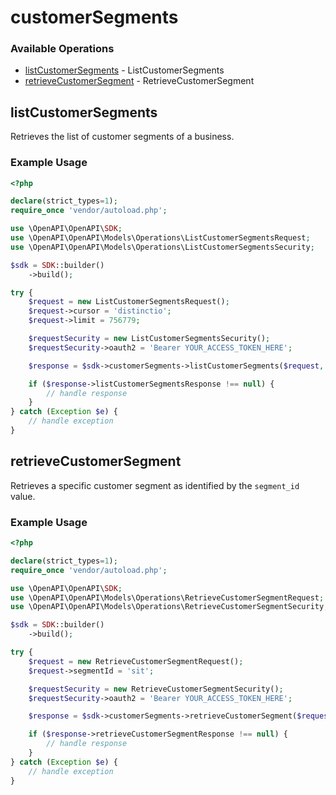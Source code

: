 # customerSegments

### Available Operations

* [listCustomerSegments](#listcustomersegments) - ListCustomerSegments
* [retrieveCustomerSegment](#retrievecustomersegment) - RetrieveCustomerSegment

## listCustomerSegments

Retrieves the list of customer segments of a business.

### Example Usage

```php
<?php

declare(strict_types=1);
require_once 'vendor/autoload.php';

use \OpenAPI\OpenAPI\SDK;
use \OpenAPI\OpenAPI\Models\Operations\ListCustomerSegmentsRequest;
use \OpenAPI\OpenAPI\Models\Operations\ListCustomerSegmentsSecurity;

$sdk = SDK::builder()
    ->build();

try {
    $request = new ListCustomerSegmentsRequest();
    $request->cursor = 'distinctio';
    $request->limit = 756779;

    $requestSecurity = new ListCustomerSegmentsSecurity();
    $requestSecurity->oauth2 = 'Bearer YOUR_ACCESS_TOKEN_HERE';

    $response = $sdk->customerSegments->listCustomerSegments($request, $requestSecurity);

    if ($response->listCustomerSegmentsResponse !== null) {
        // handle response
    }
} catch (Exception $e) {
    // handle exception
}
```

## retrieveCustomerSegment

Retrieves a specific customer segment as identified by the `segment_id` value.

### Example Usage

```php
<?php

declare(strict_types=1);
require_once 'vendor/autoload.php';

use \OpenAPI\OpenAPI\SDK;
use \OpenAPI\OpenAPI\Models\Operations\RetrieveCustomerSegmentRequest;
use \OpenAPI\OpenAPI\Models\Operations\RetrieveCustomerSegmentSecurity;

$sdk = SDK::builder()
    ->build();

try {
    $request = new RetrieveCustomerSegmentRequest();
    $request->segmentId = 'sit';

    $requestSecurity = new RetrieveCustomerSegmentSecurity();
    $requestSecurity->oauth2 = 'Bearer YOUR_ACCESS_TOKEN_HERE';

    $response = $sdk->customerSegments->retrieveCustomerSegment($request, $requestSecurity);

    if ($response->retrieveCustomerSegmentResponse !== null) {
        // handle response
    }
} catch (Exception $e) {
    // handle exception
}
```
